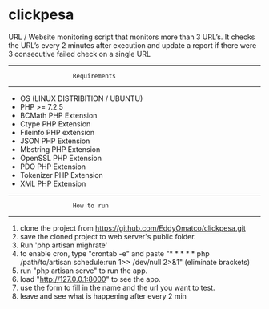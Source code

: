 # clickpesa
URL / Website monitoring script that monitors more than 3 URL’s. It checks the URL’s  every 2 minutes after execution and update a report if there were 3 consecutive failed check on a single URL 

*****************************************************
                      Requirements
*****************************************************
- OS (LINUX DISTRIBITION / UBUNTU)
- PHP >= 7.2.5
- BCMath PHP Extension
- Ctype PHP Extension
- Fileinfo PHP extension
- JSON PHP Extension
- Mbstring PHP Extension
- OpenSSL PHP Extension
- PDO PHP Extension
- Tokenizer PHP Extension
- XML PHP Extension

*****************************************************
                      How to run
*****************************************************
1. clone the project from https://github.com/EddyOmatco/clickpesa.git
2. save the cloned project to web server's public folder.
3. Run 'php artisan mighrate'
4. to enable cron, type "crontab -e" and paste "* * * * * php /path/to/artisan schedule:run 1>> /dev/null 2>&1" (eliminate brackets)
5. run "php artisan serve" to run the app.
6. load "http://127.0.0.1:8000" to see the app.
7. use the form to fill in the name and the url you want to test.
8. leave and see what is happening after every 2 min
